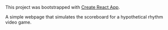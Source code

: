 This project was bootstrapped with [Create React App](https://github.com/facebook/create-react-app).

A simple webpage that simulates the scoreboard for a hypothetical rhythm video game.
